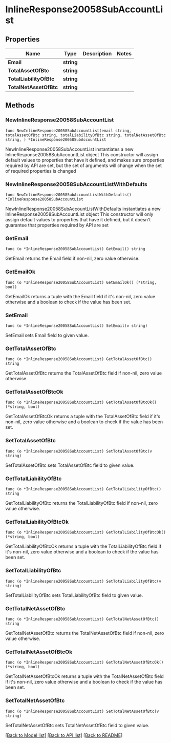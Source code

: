 # InlineResponse20058SubAccountList

## Properties

Name | Type | Description | Notes
------------ | ------------- | ------------- | -------------
**Email** | **string** |  | 
**TotalAssetOfBtc** | **string** |  | 
**TotalLiabilityOfBtc** | **string** |  | 
**TotalNetAssetOfBtc** | **string** |  | 

## Methods

### NewInlineResponse20058SubAccountList

`func NewInlineResponse20058SubAccountList(email string, totalAssetOfBtc string, totalLiabilityOfBtc string, totalNetAssetOfBtc string, ) *InlineResponse20058SubAccountList`

NewInlineResponse20058SubAccountList instantiates a new InlineResponse20058SubAccountList object
This constructor will assign default values to properties that have it defined,
and makes sure properties required by API are set, but the set of arguments
will change when the set of required properties is changed

### NewInlineResponse20058SubAccountListWithDefaults

`func NewInlineResponse20058SubAccountListWithDefaults() *InlineResponse20058SubAccountList`

NewInlineResponse20058SubAccountListWithDefaults instantiates a new InlineResponse20058SubAccountList object
This constructor will only assign default values to properties that have it defined,
but it doesn't guarantee that properties required by API are set

### GetEmail

`func (o *InlineResponse20058SubAccountList) GetEmail() string`

GetEmail returns the Email field if non-nil, zero value otherwise.

### GetEmailOk

`func (o *InlineResponse20058SubAccountList) GetEmailOk() (*string, bool)`

GetEmailOk returns a tuple with the Email field if it's non-nil, zero value otherwise
and a boolean to check if the value has been set.

### SetEmail

`func (o *InlineResponse20058SubAccountList) SetEmail(v string)`

SetEmail sets Email field to given value.


### GetTotalAssetOfBtc

`func (o *InlineResponse20058SubAccountList) GetTotalAssetOfBtc() string`

GetTotalAssetOfBtc returns the TotalAssetOfBtc field if non-nil, zero value otherwise.

### GetTotalAssetOfBtcOk

`func (o *InlineResponse20058SubAccountList) GetTotalAssetOfBtcOk() (*string, bool)`

GetTotalAssetOfBtcOk returns a tuple with the TotalAssetOfBtc field if it's non-nil, zero value otherwise
and a boolean to check if the value has been set.

### SetTotalAssetOfBtc

`func (o *InlineResponse20058SubAccountList) SetTotalAssetOfBtc(v string)`

SetTotalAssetOfBtc sets TotalAssetOfBtc field to given value.


### GetTotalLiabilityOfBtc

`func (o *InlineResponse20058SubAccountList) GetTotalLiabilityOfBtc() string`

GetTotalLiabilityOfBtc returns the TotalLiabilityOfBtc field if non-nil, zero value otherwise.

### GetTotalLiabilityOfBtcOk

`func (o *InlineResponse20058SubAccountList) GetTotalLiabilityOfBtcOk() (*string, bool)`

GetTotalLiabilityOfBtcOk returns a tuple with the TotalLiabilityOfBtc field if it's non-nil, zero value otherwise
and a boolean to check if the value has been set.

### SetTotalLiabilityOfBtc

`func (o *InlineResponse20058SubAccountList) SetTotalLiabilityOfBtc(v string)`

SetTotalLiabilityOfBtc sets TotalLiabilityOfBtc field to given value.


### GetTotalNetAssetOfBtc

`func (o *InlineResponse20058SubAccountList) GetTotalNetAssetOfBtc() string`

GetTotalNetAssetOfBtc returns the TotalNetAssetOfBtc field if non-nil, zero value otherwise.

### GetTotalNetAssetOfBtcOk

`func (o *InlineResponse20058SubAccountList) GetTotalNetAssetOfBtcOk() (*string, bool)`

GetTotalNetAssetOfBtcOk returns a tuple with the TotalNetAssetOfBtc field if it's non-nil, zero value otherwise
and a boolean to check if the value has been set.

### SetTotalNetAssetOfBtc

`func (o *InlineResponse20058SubAccountList) SetTotalNetAssetOfBtc(v string)`

SetTotalNetAssetOfBtc sets TotalNetAssetOfBtc field to given value.



[[Back to Model list]](../README.md#documentation-for-models) [[Back to API list]](../README.md#documentation-for-api-endpoints) [[Back to README]](../README.md)


